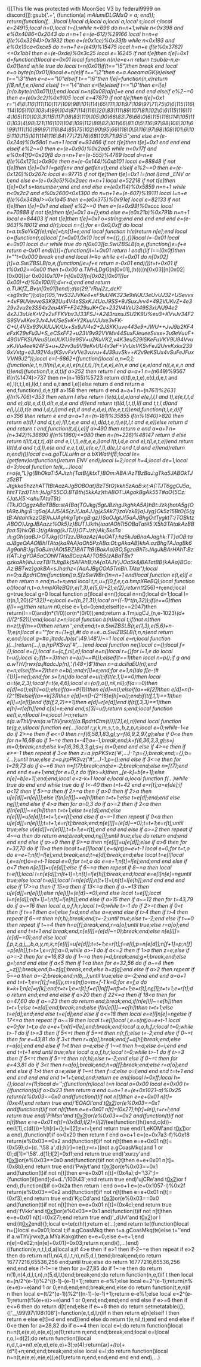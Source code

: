 ([[This file was protected with MoonSec V3 by federal9999 on discord]]):gsub('.+', (function(a) _mAiumiDLGMxQ = a; end)); return(function(f,...)local l;local d;local o;local a;local s;local r;local e=24915;local n=0;local t={};while n<696 do n=n+1;while n<0x398 and e%0x4086<0x2043 do n=n+1 e=(e-612)%29166 local h=n+e if(e%0x3264)>0x1932 then e=(e*0x1ce)%0x33fb while n<0x193 and e%0x19ca<0xce5 do n=n+1 e=(e*49)%15475 local h=n+e if(e%0x3762)<=0x1bb1 then e=(e-0xde)%0x3c25 local e=16245 if not t[e]then t[e]=0x1 d=function(t)local e=0x01 local function n(n)e=e+n return t:sub(e-n,e-0x01)end while true do local t=n(0x01)if(t=="\5")then break end local e=o.byte(n(0x01))local e=n(e)if t=="\2"then e=a.AoeamaGK(e)elseif t=="\3"then e=e~="\0"elseif t=="\6"then l[e]=function(n,e)return f(8,nil,f,e,n)end elseif t=="\4"then e=l[e]elseif t=="\0"then e=l[e][n(o.byte(n(0x01)))];end local n=n(0x08)a[n]=e end end end elseif e%2~=0 then e=(e*0x3c2)%0x9105 local e=47879 if not t[e]then t[e]=0x1 r="\4\8\116\111\110\117\109\98\101\114\65\111\101\97\109\97\71\75\0\6\115\116\114\105\110\103\4\99\104\97\114\116\120\83\111\89\107\81\102\0\6\115\116\114\105\110\103\3\115\117\98\83\119\105\90\66\83\76\66\0\6\115\116\114\105\110\103\4\98\121\116\101\104\109\112\88\82\101\66\81\0\5\116\97\98\108\101\6\99\111\110\99\97\116\84\85\75\102\90\95\66\118\0\5\116\97\98\108\101\6\105\110\115\101\114\116\84\77\72\76\68\103\71\95\5";end else e=(e-0x24a)%0x58a1 n=n+1 local e=93466 if not t[e]then t[e]=0x1 end end end elseif e%2~=0 then e=(e+0x90)%0x2aa5 while n<0x17f and e%0x41f0<0x20f8 do n=n+1 e=(e-555)%4769 local d=n+e if(e%0x121c)>0x90e then e=(e-0x144)%0xb101 local e=88848 if not t[e]then t[e]=0x1 l=getfenv and getfenv();end elseif e%2~=0 then e=(e-0x120)%0x267c local e=97715 if not t[e]then t[e]=0x1 l=(not l)and _ENV or l;end else e=(e+0x3e5)%0x2aec n=n+1 local e=52218 if not t[e]then t[e]=0x1 s=tonumber;end end end else e=(e*0x114)%0x5859 n=n+1 while n<0x2c2 and e%0x2600<0x1300 do n=n+1 e=(e-607)%19111 local l=n+e if(e%0x348a)>=0x1a45 then e=(e*0x375)%0x91ef local e=82133 if not t[e]then t[e]=0x1 end elseif e%2~=0 then e=(e+0x99)%0xccc local e=70888 if not t[e]then t[e]=0x1 a={};end else e=(e*0x21b)%0x791b n=n+1 local e=84403 if not t[e]then t[e]=0x1 o=string;end end end end end e=(e-963)%18012 end d(r);local n={};for e=0x0,0xff do local t=a.txSoYkQf(e);n[e]=t;n[t]=e;end local function h(e)return n[e];end local o=(function(r,o)local f,t=0x01,0x10 local n={{},{},{}}local l=-0x01 local e=0x01 local d=r while true do n[0x03][a.SwiZBSLB(o,e,(function()e=f+e return e-0x01 end)())]=(function()l=l+0x01 return l end)()if l==(0x0f)then l=""t=0x000 break end end local l=#o while e<l+0x01 do n[0x02][t]=a.SwiZBSLB(o,e,(function()e=f+e return e-0x01 end)())t=t+0x01 if t%0x02==0x00 then t=0x00 a.TMHLDgG_(n[0x01],(h((((n[0x03][n[0x02][0x00]]or 0x00)*0x10)+(n[0x03][n[0x02][0x01]]or 0x00)+d)%0x100)));d=r+d;end end return a.TUKfZ_Bv(n[0x01])end);d(o(29,"rRu{2z_dcK!<sg9x9c"));d(o(105,"nvS32JVKe4+xF9uU4K323e9sVJU3eUvUJ32+USevvx+4vF9UVevveS3K92Uu4V4eSSxKJ4UaJ9SS+9JSuxJvv4+492VUKvZ+4e329v2vu2e3SS4x2eu4KF+F2429uJK+Ce+232V4VeU349S3xUVJ94e2 4x2J3uUeK+V2v2vFFKVbv3J33FSJ+A243ruxuJSU2K9U%eu3+KVvJv34F2S9SVvAKex3Jx4JvUSeSvK+Y2KuuVJUxe3vFK-C+U,4VSx93VJUUJK/Ux+Sx9JV4v2+2JSKK)uve443e9+JWU++JvJ9b2KF4eFxK29vFu3J+S_eCSxFF2+u23V9v92VVMv44SuxFJeueeSvxx+3u9eVuuF+49GVFKSUVeuSUxUUKU9e9SV+u2KuVK2,v4K3euS29iSKeFuVKV9U94VvuxKJVu4ee#24FS+u+J2vv3u9V9eKvUU4x3eF+VvUxVKSvFeJ2UvvKxkx2399xVxtg+e3J92V4u(KSvvFxVVe3vuvu+4J39uvSk++K2v9eKSUx4vSuFeJFuxVVN9J2"));local e=(-6862+(function()local a,n=0,1;(function(e,t,n,l)l(n(l,e,e,e),e(n,l,t,t),l(n,t,e,e),e(n,e and l,e,e)and n(t,e,e,n and t))end)(function(l,e,d,t)if a>252 then return l end a=a+1 n=(n*649)%9567 if(n%1474)>737 then n=(n+165)%5723 return d(t(l,e,t,e),e(d,d,e,t and e),l(t,t,l,e),l(d,t and e,t and l,e))else return d end return e end,function(l,d,e,t)if a>158 then return d end a=a+1 n=(n*761)%2631 if(n%706)<353 then return l else return l(e(d,l,d,e)and e(e,l,l,l and t),e(e,t,t,d and e),d(t,e,d,t),d(t,e,d,e and d))end return t(t(d,l,t,t),l(l and t,t,l,d)and e(l,l,l,l),t(e and l,d,t,l)and e(t,d and e,d,e),d(e,e,t,t))end,function(t,l,e,d)if a>356 then return e end a=a+1 n=(n-181)%35855 if(n%1640)>820 then return e(t(l,l and d,t,e),l(l,t,e,e and e),d(d,t,e,t),e(t,l,t and e,e))else return d end return t end,function(t,d,l,e)if a>490 then return e end a=a+1 n=(n+342)%36690 if(n%1960)<=980 then n=(n+226)%48147 return d else return t(l(t,d,t,t),d(t and e,l,l,l),e(t,e,e,l)and l(t,l,d,e and e),t(l,e,t,e))end return l(t(d,d and t,d,l),e(e and e,e,t,d),e(e,e,l,l),d(e,l,t and t,d and e))end)return n;end)())local c=a.goTULuHn or a.bXWatHfE;local le=(getfenv)or(function()return _ENV end);local l=2;local h=4;local de=1;local d=3;local function te(k,...)local r=o(e,"L}g{BhOkaT:5AJtzh{TatB{jktxT}BOm:ABA:AzTBzBaJ:gTka5JABOkTJz5zBT Jtgkka5hzzhATTtBtAazAJgBOBOat}BzT5tO}kkh5zAaB:k{:A{:TJT6ggOJ5a_hhtTTzd)Thh:}tJgF55CO.BTBth{5kkAz}thABOT:JAgakBgAk55T#aO{5Cz:{JatJ{5:<ahuTAtaT5t}{TkJOOggzABaTBBa:stA{Ba{TOJkg{5gtJBzhgJkghkA5A}hBt:Jzk{hatA5g{OtA9zJhg:B::g5a{AJJ5{A5{zJ{JaAJJg{k5Ak7:}zaVzkB}a}Jyg}Ok5z15BtO{5{gtB:AhtahtkzzOB}hJJAghkgTgt<gB:gz}}SaOJgtJ{5aAJBhgO:tTygktT:}TOBktzABOO}JzgJBAazz%Ok5}z}BUT}Jkth{taatAOhTt5OBaTat#5:X5h3TAtakAzBBfaa:5}hkQB::}t/gAkag{kJTJ}}OT:Jzh}Ak;5ksTa :h:gGh{aaBJ>OTJkg{OtTzzJBkazAz{AaOAT}:hz5kJaBhaAJaghk:TT}aOB:taaJBgeOAAOIBhITAta{kaRAA}aOh5PzABa:Ot:gAkaAB}khA:azBhgTAJagBk6Ag9ahB:_}g{5aBJm}AOt5BZ}BATTtB{BakAa}BO,5gzaBhTsJAgJkBArHAhT:BzI{AT:J:gYOA5aCOhNTAtaBOazAA}TOB5{zABaTBx?gzkaAh}ihJ:azTBiTtJtgBk{5AFAhB:/tA{aTAJV}JOa5k&jBATatBB{kAAa}BOo:Az:BBTwz}gakBA<sJha:hz<{AaAJBgCOA5TmBh.TAta");local n=0;a.BpdrtCtm(function()a.SfzSwWBn()n=n+1 end)local function e(t,e)if e then return n end;n=t+n;end local t,n,u=f(0,f,e,r,a.hmpXReBQ);local function o()local n,t=a.hmpXReBQ(r,e(1,3),e(5,6)+2);e(2);return(t*256)+n;end;local g=true;local g=0 local function p()local e=n();local n=n();local d=1;local l=(t(n,1,20)*(2^32))+e;local e=t(n,21,31);local n=((-1)^t(n,32));if(e==0)then if(l==g)then return n*0;else e=1;d=0;end;elseif(e==2047)then return(l==0)and(n*(1/0))or(n*(0/0));end;return a.TmjugCJ_(n,e-1023)*(d+(l/(2^52)));end;local z=n;local function b(n)local t;if(not n)then n=z();if(n==0)then return'';end;end;t=a.SwiZBSLB(r,e(1,3),e(5,6)+n-1);e(n)local e=""for n=(1+g),#t do e=e..a.SwiZBSLB(t,n,n)end return e;end;local g=#a.jltadcJp(s('\49.\48'))~=1 local e=n;local function j(...)return{...},a.jrpPKSvz('#',...)end local function ne()local c={};local f={};local e={};local s={c,f,nil,e};local e=n()local r={}for l=1,e do local t=u();local e;if(t==3)then e=(u()~=#{});elseif(t==1)then local n=p();if g and a.wThVjrwx(a.jltadcJp(n),'.(\48+)$')then n=a.dciliaEU(n);end e=n;elseif(t==2)then e=b();end;r[l]=e;end;for e=1,n()do f[e-(#{1})]=ne();end;for s=1,n()do local e=u();if(t(e,1,1)==0)then local a=t(e,2,3);local f=t(e,4,6);local e={o(),o(),nil,nil};if(a==0)then e[d]=o();e[h]=o();elseif(a==#{1})then e[d]=n();elseif(a==k[2])then e[d]=n()-(2^16)elseif(a==k[3])then e[d]=n()-(2^16)e[h]=o();end;if(t(f,1,1)==1)then e[l]=r[e[l]]end if(t(f,2,2)==1)then e[d]=r[e[d]]end if(t(f,3,3)==1)then e[h]=r[e[h]]end c[s]=e;end end;s[3]=u();return s;end;local function ee(t,e,n)local l=e;local l=n;return s(a.wThVjrwx(a.wThVjrwx(({a.BpdrtCtm(t)})[2],e),n))end local function te(g,e,u)local function ee(...)local r,y,k,m,s,t,o,_,b,z,p,n;local e=0;while-1<e do if 2>=e then if e<=0 then r=f(6,58,1,83,g);y=f(6,9,2,97,g);else if 0<e then for n=16,68 do if 1~=e then t=-41;o=-1;break;end;k=f(6,36,3,3,g);s=j m=0;break;end;else k=f(6,36,3,3,g);s=j m=0;end end else if 4>=e then if e>=-1 then repeat if 3<e then z=a.jrpPKSvz('#',...)-1;p={};break;end;_={};b={...};until true;else z=a.jrpPKSvz('#',...)-1;p={};end else if 3<=e then for t=29,73 do if e~=6 then n=f(7);break;end;e=-2;break;end;else n=f(7);end end end e=e+1;end;for e=0,z do if(e>=k)then _[e-k]=b[e+1];else n[e]=b[e+1];end;end;local e=z-k+1 local e;local a;local function f(...)while true do end end while true do if t<-40 then t=t+42 end e=r[t];a=e[de];if a<12 then if 5>=a then if 2>=a then if a>0 then if 2>a then u[e[d]]=n[e[l]];else if(n[e[l]]~=e[h])then t=t+1;else t=e[d];end;end else n[e[l]]();end else if 4>a then for a=0,3 do if a>=2 then if 2<a then if(n[e[l]]~=e[h])then t=t+1;else t=e[d];end;else n[e[l]]=u[e[d]];t=t+1;e=r[t];end else if a~=-1 then repeat if 0<a then u[e[d]]=n[e[l]];t=t+1;e=r[t];break;end;n[e[l]]=(e[d]~=0);t=t+1;e=r[t];until true;else u[e[d]]=n[e[l]];t=t+1;e=r[t];end end end else if a>=2 then repeat if 4~=a then do return end;break;end;n[e[l]]();until true;else do return end;end end end else if a>=9 then if 9>=a then n[e[l]]=u[e[d]];else if a>6 then for r=37,70 do if 11>a then local t=e[l]local l,e=s(n[t](c(n,t+1,e[d])))o=e+t-1 local e=0;for t=t,o do e=e+1;n[t]=l[e];end;break;end;t=e[d];break;end;else local t=e[l]local l,e=s(n[t](c(n,t+1,e[d])))o=e+t-1 local e=0;for t=t,o do e=e+1;n[t]=l[e];end;end end else if a<7 then n[e[l]]=u[e[d]];else if 6~=a then repeat if 8~=a then local t=e[l];local l=n[e[d]];n[t+1]=l;n[t]=l[e[h]];break;end;local e=e[l]n[e]=n[e](c(n,e+1,o))until true;else local t=e[l];local l=n[e[d]];n[t+1]=l;n[t]=l[e[h]];end end end end else if 17>=a then if 15>a then if 13<=a then if a~=13 then u[e[d]]=n[e[l]];else n[e[l]]=(e[d]~=0);end else local t=e[l];local l=n[e[d]];n[t+1]=l;n[t]=l[e[h]];end else if a>15 then if a~=12 then for t=43,79 do if a~=16 then local a,o,f,h,r;local t=0;while t>-1 do if 2>=t then if 0<t then if t==1 then o=l;else f=d;end else a=e;end else if t>4 then if t>4 then repeat if 6~=t then n(r,h);break;end;t=-2;until true;else t=-2;end else if t~=0 then repeat if t~=4 then h=a[f];break;end;r=a[o];until true;else r=a[o];end end end t=t+1 end break;end;n[e[l]]=(e[d]~=0);break;end;else n[e[l]]=(e[d]~=0);end else local f,p,z,g,j,_,b,a,y,m,k;n[e[l]]=u[e[d]];t=t+1;e=r[t];f=e[l];p=n[e[d]];n[f+1]=p;n[f]=p[e[h]];t=t+1;e=r[t];a=0;while a>-1 do if a<=2 then if 1>a then z=e;else if a>=-2 then for e=16,83 do if 1~=a then j=d;break;end;g=l;break;end;else g=l;end end else if a<5 then if 1<a then for e=32,56 do if a~=4 then _=z[j];break;end;b=z[g];break;end;else b=z[g];end else if a>2 then repeat if 5~=a then a=-2;break;end;n(b,_);until true;else a=-2;end end end a=a+1 end t=t+1;e=r[t];f=e[l]y,m=s(n[f](c(n,f+1,e[d])))o=m+f-1 k=0;for e=f,o do k=k+1;n[e]=y[k];end;t=t+1;e=r[t];f=e[l]n[f]=n[f](c(n,f+1,o))t=t+1;e=r[t];n[e[l]]();t=t+1;e=r[t];do return end;end end else if a>20 then if 22<=a then if 18<a then for o=47,60 do if a~=23 then do return end;break;end;if(n[e[l]]~=e[h])then t=t+1;else t=e[d];end;break;end;else if(n[e[l]]~=e[h])then t=t+1;else t=e[d];end;end else t=e[d];end else if a<=18 then local e=e[l]n[e]=n[e](c(n,e+1,o))else if 17<=a then repeat if a~=19 then local t=e[l]local l,e=s(n[t](c(n,t+1,e[d])))o=e+t-1 local e=0;for t=t,o do e=e+1;n[t]=l[e];end;break;end;local a,o,h,f,r;local t=0;while t>-1 do if t>=3 then if 5<=t then if 5==t then n(r,f);else t=-2;end else if 0~=t then for e=43,81 do if 3<t then r=a[o];break;end;f=a[h];break;end;else r=a[o];end end else if 1>t then a=e;else if 1~=t then h=d;else o=l;end end end t=t+1 end until true;else local a,o,f,h,r;local t=0;while t>-1 do if t>=3 then if 5<=t then if 5==t then n(r,h);else t=-2;end else if 0~=t then for e=43,81 do if 3<t then r=a[o];break;end;h=a[f];break;end;else r=a[o];end end else if 1>t then a=e;else if 1~=t then f=d;else o=l;end end end t=t+1 end end end end end end t=1+t;end;end;return ee end;local l=0xff;local h={};local r=(1);local d='';(function(n)local t=n local o=0x00 local e=0x00 t={(function(a)if o>0x23 then return a end o=o+1 e=(e+0x1021-a)%0x25 return(e%0x03==0x0 and(function(t)if not n[t]then e=e+0x01 n[t]=(0xe4);end return true end)'EOAOl'and t[0x2](0xda+a))or(e%0x03==0x1 and(function(t)if not n[t]then e=e+0x01 n[t]=(0x27);h[r]=le();r=r+l;end return true end)'PiMsn'and t[0x3](a+0x3ac))or(e%0x03==0x2 and(function(t)if not n[t]then e=e+0x01 n[t]=(0x8d);l[2]=(l[2]*(ee(function()h()end,c(d))-ee(l[1],c(d))))+1;h[r]={};l=l[2];r=r+l;end return true end)'LeKOM'and t[0x1](a+0x2e9))or a end),(function(f)if o>0x20 then return f end o=o+1 e=(e+0x7a3-f)%0x18 return(e%0x03==0x2 and(function(t)if not n[t]then e=e+0x01 n[t]=(0x59);d={d..'\58 a',d};h[r]=ne();r=r+((not a.gCoasMkq)and 1 or 0);d[1]='\58'..d[1];l[2]=0xff;end return true end)'xurzy'and t[0x1](0x3c1+f))or(e%0x03==0x0 and(function(t)if not n[t]then e=e+0x01 n[t]=(0x8b);end return true end)'Pwjyt'and t[0x3](f+0x200))or(e%0x03==0x1 and(function(t)if not n[t]then e=e+0x01 n[t]=(0x4a);d='\37';l={function()l()end};d=d..'\100\43';end return true end)'ujCRe'and t[0x2](f+0x2ad))or f end),(function(l)if o>0x2a then return l end o=o+1 e=(e+0x1057-l)%0x2f return(e%0x03==0x2 and(function(t)if not n[t]then e=e+0x01 n[t]=(0xf3);end return true end)'KjcCd'and t[0x3](0x20f+l))or(e%0x03==0x0 and(function(t)if not n[t]then e=e+0x01 n[t]=(0x4c);end return true end)'fVkkr'and t[0x1](l+0x20f))or(e%0x03==0x1 and(function(t)if not n[t]then e=e+0x01 n[t]=(0x27);end return true end)'_dUvl'and t[0x2](l+0x2b3))or l end)}t[0x2](0x2683)end){};local e=te(c(h));return e(...);end return te((function()local n={}local e=0x01;local t;if a.gCoasMkq then t=a.gCoasMkq(te)else t=''end if a.wThVjrwx(t,a.MYaiKakg)then e=e+0;else e=e+1;end n[e]=0x02;n[n[e]+0x01]=0x03;return n;end)(),...)end)((function(e,n,t,l,d,a)local a;if 4>e then if e>1 then if-2~=e then repeat if e>2 then do return n(1),n(4,d,l,t,n),n(5,d,l,t)end;break;end;do return 16777216,65536,256 end;until true;else do return 16777216,65536,256 end;end else if-1~=e then for a=27,85 do if 1~=e then do return n(1),n(4,d,l,t,n),n(5,d,l,t)end;break;end;do return function(n,e,t)if t then local e=(n/2^(e-1))%2^((t-1)-(e-1)+1);return e-e%1;else local e=2^(e-1);return(n%(e+e)>=e)and 1 or 0;end;end;end;break;end;else do return function(t,e,n)if n then local e=(t/2^(e-1))%2^((n-1)-(e-1)+1);return e-e%1;else local e=2^(e-1);return(t%(e+e)>=e)and 1 or 0;end;end;end;end end else if e>=6 then if e<=6 then do return d[t]end;else if e~=8 then do return setmetatable({},{['__\99\97\108\108']=function(e,t,d,l,n)if n then return e[n]elseif l then return e else e[t]=d end end})end else do return t(e,nil,t);end end end else if 0<e then for a=28,82 do if e~=4 then local e=l;do return function()local n=n(t,e(e,e),e(e,e));e(1);return n;end;end;break;end;local e=l;local r,o,l=d(2);do return function()local n,d,t,a=n(t,e(e,e),e(e,e)+3);e(4);return(a*r)+(t*o)+(d*l)+n;end;end;break;end;else local e=l;do return function()local n=n(t,e(e,e),e(e,e));e(1);return n;end;end;end end end end),...)
